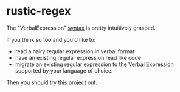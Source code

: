 # rustic-regex

The "VerbalExpression" [syntax](https://github.com/VerbalExpressions/implementation/wiki/List-of-methods-to-implement) is pretty intuitively grasped.

If you think so too and you'd like to:
- read a hairy regular expression in verbal format
- have an existing regular expression read like code
- migrate an existing regular expression to the Verbal Expression supported by your language of choice.

Then you should try this project out.